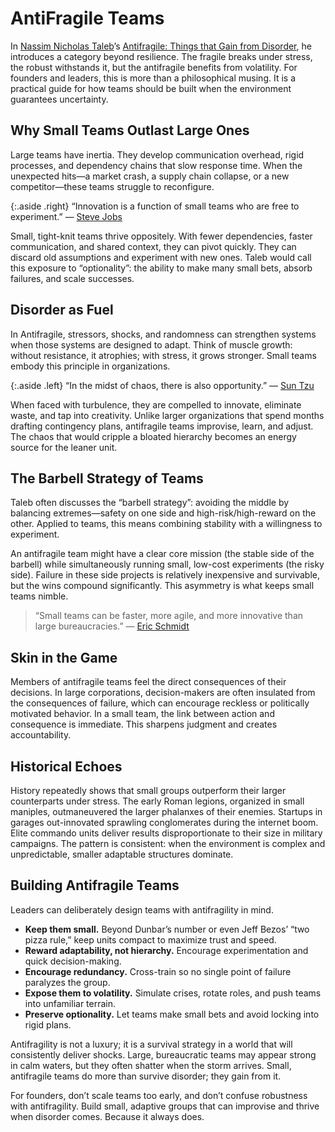 # AntiFragile Teams

In [Nassim Nicholas Taleb](https://en.wikipedia.org/wiki/Nassim_Nicholas_Taleb)’s [Antifragile: Things that Gain from Disorder](https://en.wikipedia.org/wiki/Antifragile_(book)), he introduces a category beyond resilience. The fragile breaks under stress, the robust withstands it, but the antifragile benefits from volatility. For founders and leaders, this is more than a philosophical musing. It is a practical guide for how teams should be built when the environment guarantees uncertainty.

## Why Small Teams Outlast Large Ones

Large teams have inertia. They develop communication overhead, rigid processes, and dependency chains that slow response time. When the unexpected hits—a market crash, a supply chain collapse, or a new competitor—these teams struggle to reconfigure.

{:.aside .right}
“Innovation is a function of small teams who are free to experiment.” — [Steve Jobs](https://en.wikipedia.org/wiki/Steve_Jobs)

Small, tight-knit teams thrive oppositely. With fewer dependencies, faster communication, and shared context, they can pivot quickly. They can discard old assumptions and experiment with new ones. Taleb would call this exposure to “optionality”: the ability to make many small bets, absorb failures, and scale successes.

## Disorder as Fuel

In Antifragile, stressors, shocks, and randomness can strengthen systems when those systems are designed to adapt. Think of muscle growth: without resistance, it atrophies; with stress, it grows stronger. Small teams embody this principle in organizations.

{:.aside .left}
“In the midst of chaos, there is also opportunity.” — [Sun Tzu](https://en.wikipedia.org/wiki/Sun_Tzu)

When faced with turbulence, they are compelled to innovate, eliminate waste, and tap into creativity. Unlike larger organizations that spend months drafting contingency plans, antifragile teams improvise, learn, and adjust. The chaos that would cripple a bloated hierarchy becomes an energy source for the leaner unit.

## The Barbell Strategy of Teams

Taleb often discusses the “barbell strategy”: avoiding the middle by balancing extremes—safety on one side and high-risk/high-reward on the other. Applied to teams, this means combining stability with a willingness to experiment. 

An antifragile team might have a clear core mission (the stable side of the barbell) while simultaneously running small, low-cost experiments (the risky side). Failure in these side projects is relatively inexpensive and survivable, but the wins compound significantly. This asymmetry is what keeps small teams nimble.

> “Small teams can be faster, more agile, and more innovative than large bureaucracies.” — [Eric Schmidt](https://en.wikipedia.org/wiki/Eric_Schmidt)

## Skin in the Game

Members of antifragile teams feel the direct consequences of their decisions. In large corporations, decision-makers are often insulated from the consequences of failure, which can encourage reckless or politically motivated behavior. In a small team, the link between action and consequence is immediate. This sharpens judgment and creates accountability.

## Historical Echoes

History repeatedly shows that small groups outperform their larger counterparts under stress. The early Roman legions, organized in small maniples, outmaneuvered the larger phalanxes of their enemies. Startups in garages out-innovated sprawling conglomerates during the internet boom. Elite commando units deliver results disproportionate to their size in military campaigns. The pattern is consistent: when the environment is complex and unpredictable, smaller adaptable structures dominate.

## Building Antifragile Teams

Leaders can deliberately design teams with antifragility in mind.

- **Keep them small.** Beyond Dunbar’s number or even Jeff Bezos’ “two pizza rule,” keep units compact to maximize trust and speed.  
- **Reward adaptability, not hierarchy.** Encourage experimentation and quick decision-making.  
- **Encourage redundancy.** Cross-train so no single point of failure paralyzes the group.  
- **Expose them to volatility.** Simulate crises, rotate roles, and push teams into unfamiliar terrain.  
- **Preserve optionality.** Let teams make small bets and avoid locking into rigid plans.  

Antifragility is not a luxury; it is a survival strategy in a world that will consistently deliver shocks. Large, bureaucratic teams may appear strong in calm waters, but they often shatter when the storm arrives. Small, antifragile teams do more than survive disorder; they gain from it.  

For founders, don’t scale teams too early, and don’t confuse robustness with antifragility. Build small, adaptive groups that can improvise and thrive when disorder comes. Because it always does.